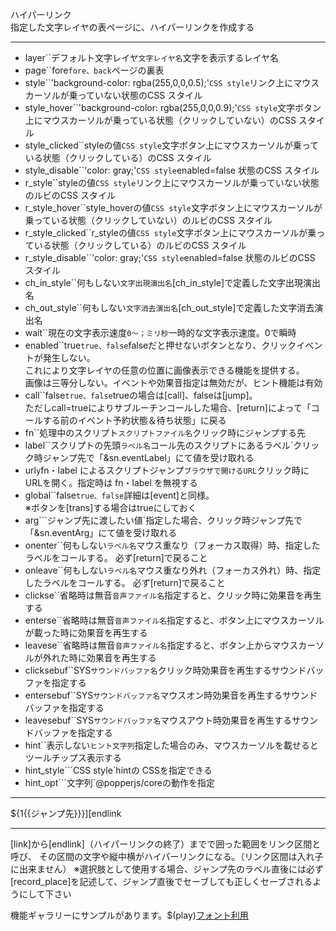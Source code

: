ハイパーリンク  
指定した文字レイヤの表ページに、ハイパーリンクを作成する

***
- layer``デフォルト文字レイヤ`文字レイヤ名`文字を表示するレイヤ名
- page``fore`fore、back`ページの裏表
- style``'background-color: rgba(255,0,0,0.5);'`CSS style`リンク上にマウスカーソルが乗っていない状態のCSS スタイル
- style_hover``'background-color: rgba(255,0,0,0.9);'`CSS style`文字ボタン上にマウスカーソルが乗っている状態（クリックしていない）のCSS スタイル
- style_clicked``styleの値`CSS style`文字ボタン上にマウスカーソルが乗っている状態（クリックしている）のCSS スタイル
- style_disable``'color: gray;'`CSS style`enabled=false 状態のCSS スタイル
- r_style``styleの値`CSS style`リンク上にマウスカーソルが乗っていない状態のルビのCSS スタイル
- r_style_hover``style_hoverの値`CSS style`文字ボタン上にマウスカーソルが乗っている状態（クリックしていない）のルビのCSS スタイル
- r_style_clicked``r_styleの値`CSS style`文字ボタン上にマウスカーソルが乗っている状態（クリックしている）のルビのCSS スタイル
- r_style_disable``'color: gray;'`CSS style`enabled=false 状態のルビのCSS スタイル
- ch_in_style``何もしない`文字出現演出名`[ch_in_style]で定義した文字出現演出名
- ch_out_style``何もしない`文字消去演出名`[ch_out_style]で定義した文字消去演出名
- wait``現在の文字表示速度`0〜；ミリ秒`一時的な文字表示速度。0で瞬時
- enabled``true`true、false`falseだと押せないボタンとなり、クリックイベントが発生しない。<br/>これにより文字レイヤの任意の位置に画像表示できる機能を提供する。<br/>画像は三等分しない。イベントや効果音指定は無効だが、ヒント機能は有効
- call``false`true、false`trueの場合は[call]、falseは[jump]。<br/>ただしcall=trueによりサブルーチンコールした場合、[return]によって「コールする前のイベント予約状態＆待ち状態」に戻る
- fn``処理中のスクリプト`スクリプトファイル名`クリック時にジャンプする先
- label``スクリプトの先頭`ラベル名`コール先のスクリプトにあるラベル`クリック時ジャンプ先で「&sn.eventLabel」にて値を受け取れる
- url`y`fn・label によるスクリプトジャンプ`ブラウザで開けるURL`クリック時にURLを開く。指定時は fn・label を無視する
- global``false`true、false`詳細は[event]と同様。<br/>※ボタンを[trans]する場合はtrueにしておく
- arg```ジャンプ先に渡したい値`指定した場合、クリック時ジャンプ先で「&sn.eventArg」にて値を受け取れる
- onenter``何もしない`ラベル名`マウス重なり（フォーカス取得）時、指定したラベルをコールする。 必ず[return]で戻ること
- onleave``何もしない`ラベル名`マウス重なり外れ（フォーカス外れ）時、指定したラベルをコールする。 必ず[return]で戻ること
- clickse``省略時は無音`音声ファイル名`指定すると、クリック時に効果音を再生する
- enterse``省略時は無音`音声ファイル名`指定すると、ボタン上にマウスカーソルが載った時に効果音を再生する
- leavese``省略時は無音`音声ファイル名`指定すると、ボタン上からマウスカーソルが外れた時に効果音を再生する
- clicksebuf``SYS`サウンドバッファ名`クリック時効果音を再生するサウンドバッファを指定する
- entersebuf``SYS`サウンドバッファ名`マウスオン時効果音を再生するサウンドバッファを指定する
- leavesebuf``SYS`サウンドバッファ名`マウスアウト時効果音を再生するサウンドバッファを指定する
- hint``表示しない`ヒント文字列`指定した場合のみ、マウスカーソルを載せるとツールチップス表示する
- hint_style```CSS style`hintの CSSを指定できる
- hint_opt```文字列`@popperjs/coreの動作を指定

***
${1{{ジャンプ先}}}][endlink

***
[link]から[endlink]（ハイパーリンクの終了）までで囲った範囲をリンク区間と呼び、
その区間の文字や縦中横がハイパーリンクになる。（リンク区間は入れ子に出来ません）
※選択肢として使用する場合、ジャンプ先のラベル直後には必ず[record_place]を記述して、ジャンプ直後でセーブしても正しくセーブされるようにして下さい

機能ギャラリーにサンプルがあります。$(play)[フォント利用](https://famibee.github.io/SKYNovel_gallery/?cur=ch_button)
